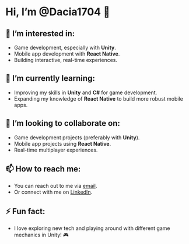 # Hi, I’m @Dacia1704 👋

## 👀 I’m interested in:
- Game development, especially with **Unity**.
- Mobile app development with **React Native**.
- Building interactive, real-time experiences.

## 🌱 I’m currently learning:
- Improving my skills in **Unity** and **C#** for game development.
- Expanding my knowledge of **React Native** to build more robust mobile apps.

## 💞️ I’m looking to collaborate on:
- Game development projects (preferably with **Unity**).
- Mobile app projects using **React Native**.
- Real-time multiplayer experiences.

## 📫 How to reach me:
- You can reach out to me via [email](mailto:your-email@example.com).
- Or connect with me on [LinkedIn](https://www.linkedin.com/in/your-profile).

## ⚡ Fun fact:
- I love exploring new tech and playing around with different game mechanics in Unity! 🎮

